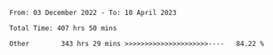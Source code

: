 <!--START_SECTION:waka-->

```text
From: 03 December 2022 - To: 10 April 2023

Total Time: 407 hrs 50 mins

Other        343 hrs 29 mins >>>>>>>>>>>>>>>>>>>>>----   84.22 %
```

<!--END_SECTION:waka-->